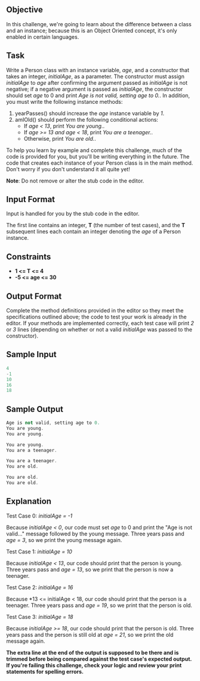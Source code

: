 ## Objective

In this challenge, we're going to learn about the difference between a class and an instance; because this is an Object Oriented concept, it's only enabled in certain languages.

## Task

Write a Person class with an instance variable, *age*, and a constructor that takes an integer, *initialAge*, as a parameter. The constructor must assign *initialAge* to *age* after confirming the argument passed as *initialAge* is not negative; if a negative argument is passed as *initialAge*, the constructor should set *age* to 0 and print *Age is not valid, setting age to 0.*. In addition, you must write the following instance methods:

1. yearPasses() should increase the *age* instance variable by *1*.
2. amIOld() should perform the following conditional actions:
    * If *age < 13*, print *You are young.*.
    * If *age >= 13 and age < 18*, print *You are a teenager.*.
    * Otherwise, print *You are old.*.

To help you learn by example and complete this challenge, much of the code is provided for you, but you'll be writing everything in the future. The code that creates each instance of your Person class is in the main method. Don't worry if you don't understand it all quite yet!

**Note**: Do not remove or alter the stub code in the editor.

## Input Format

Input is handled for you by the stub code in the editor.

The first line contains an integer, **T** (the number of test cases), and the **T** subsequent lines each contain an integer denoting the *age* of a Person instance.

## Constraints

* **1 <= T <= 4**
* **-5 <= age <= 30**

## Output Format

Complete the method definitions provided in the editor so they meet the specifications outlined above; the code to test your work is already in the editor. If your methods are implemented correctly, each test case will print
*2* or *3* lines (depending on whether or not a valid *initialAge* was passed to the constructor).

## Sample Input

```c++
4
-1
10
16
18
```

## Sample Output

```c++
Age is not valid, setting age to 0.
You are young.
You are young.

You are young.
You are a teenager.

You are a teenager.
You are old.

You are old.
You are old.

```

## Explanation

Test Case 0: *initialAge = -1*

Because *initialAge < 0*, our code must set *age* to 0 and print the "Age is not valid..." message followed by the young message. Three years pass and *age = 3*, so we print the young message again.

Test Case 1: *initialAge = 10*

Because *initialAge < 13*, our code should print that the person is young. Three years pass and *age = 13*, so we print that the person is now a teenager.

Test Case 2: *initialAge = 16*

Because *13 <= initialAge < 18, our code should print that the person is a teenager. Three years pass and *age = 19*, so we print that the person is old.

Test Case 3: *initialAge = 18*

Because *initialAge >= 18*, our code should print that the person is old. Three years pass and the person is still old at *age = 21*, so we print the old message again.

**The extra line at the end of the output is supposed to be there and is trimmed before being compared against the test case's expected output. If you're failing this challenge, check your logic and review your print statements for spelling errors.**
